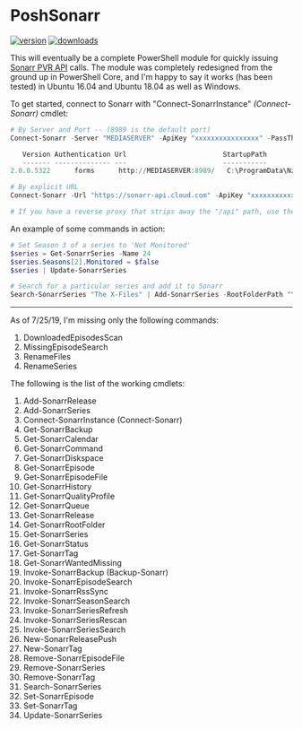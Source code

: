 # PoshSonarr

[![version](https://img.shields.io/powershellgallery/v/PoshSonarr.svg)](https://www.powershellgallery.com/packages/PoshSonarr)
[![downloads](https://img.shields.io/powershellgallery/dt/PoshSonarr.svg?label=downloads)](https://www.powershellgallery.com/stats/packages/PoshSonarr?groupby=Version)

This will eventually be a complete PowerShell module for quickly issuing [Sonarr PVR API](https://github.com/Sonarr/Sonarr/wiki/API) calls. The module was completely redesigned from the ground up in PowerShell Core, and I'm happy to say it works (has been tested) in Ubuntu 16.04 and Ubuntu 18.04 as well as Windows.

To get started, connect to Sonarr with "Connect-SonarrInstance" _(Connect-Sonarr)_ cmdlet:

```powershell
# By Server and Port -- (8989 is the default port)
Connect-Sonarr -Server "MEDIASERVER" -ApiKey "xxxxxxxxxxxxxxxx" -PassThru

   Version Authentication Url                        StartupPath
   ------- -------------- ---                        -----------
2.0.0.5322      forms      http://MEDIASERVER:8989/   C:\ProgramData\NzbDrone\bin

# By explicit URL
Connect-Sonarr -Url "https://sonarr-api.cloud.com" -ApiKey "xxxxxxxxxxxx" -PassThru

# If you have a reverse proxy that strips away the "/api" path, use the "-NoApiPrefix" switch.
```

An example of some commands in action:

```powershell
# Set Season 3 of a series to 'Not Monitored'
$series = Get-SonarrSeries -Name 24
$series.Seasons[2].Monitored = $false
$series | Update-SonarrSeries

# Search for a particular series and add it to Sonarr
Search-SonarrSeries "The X-Files" | Add-SonarrSeries -RootFolderPath "\\NAS\Shows" -IgnoreEpisodesWithFiles -SearchForMissingEpisodes -UseSeasonFolders
```

---

As of 7/25/19, I'm missing only the following commands:

1. DownloadedEpisodesScan
1. MissingEpisodeSearch
1. RenameFiles
1. RenameSeries

The following is the list of the working cmdlets:

1. Add-SonarrRelease
1. Add-SonarrSeries
1. Connect-SonarrInstance (Connect-Sonarr)
1. Get-SonarrBackup
1. Get-SonarrCalendar
1. Get-SonarrCommand
1. Get-SonarrDiskspace
1. Get-SonarrEpisode
1. Get-SonarrEpisodeFile
1. Get-SonarrHistory
1. Get-SonarrQualityProfile
1. Get-SonarrQueue
1. Get-SonarrRelease
1. Get-SonarrRootFolder
1. Get-SonarrSeries
1. Get-SonarrStatus
1. Get-SonarrTag
1. Get-SonarrWantedMissing
1. Invoke-SonarrBackup (Backup-Sonarr)
1. Invoke-SonarrEpisodeSearch
1. Invoke-SonarrRssSync
1. Invoke-SonarrSeasonSearch
1. Invoke-SonarrSeriesRefresh
1. Invoke-SonarrSeriesRescan
1. Invoke-SonarrSeriesSearch
1. New-SonarrReleasePush
1. New-SonarrTag
1. Remove-SonarrEpisodeFile
1. Remove-SonarrSeries
1. Remove-SonarrTag
1. Search-SonarrSeries
1. Set-SonarrEpisode
1. Set-SonarrTag
1. Update-SonarrSeries